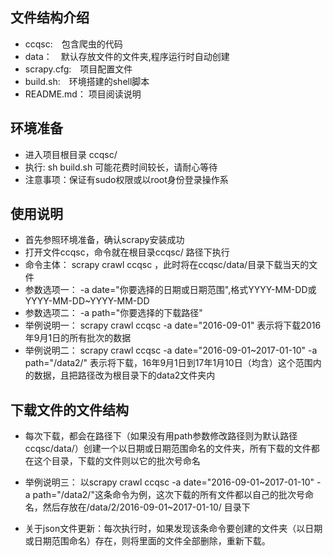 ## 文件结构介绍
* ccqsc:　包含爬虫的代码
* data：　默认存放文件的文件夹,程序运行时自动创建
* scrapy.cfg:　项目配置文件
* build.sh:　环境搭建的shell脚本
* README.md： 项目阅读说明

## 环境准备
* 进入项目根目录 ccqsc/
* 执行: sh build.sh 可能花费时间较长，请耐心等待
* 注意事项：保证有sudo权限或以root身份登录操作系

## 使用说明
* 首先参照环境准备，确认scrapy安装成功
* 打开文件ccqsc，命令就在根目录ccqsc/ 路径下执行
* 命令主体： scrapy crawl ccqsc ，此时将在ccqsc/data/目录下载当天的文件 
* 参数选项一：  -a date="你要选择的日期或日期范围",格式YYYY-MM-DD或YYYY-MM-DD~YYYY-MM-DD
* 参数选项二：  -a path="你要选择的下载路径"
* 举例说明一：  scrapy crawl ccqsc  -a date="2016-09-01" 表示将下载2016年9月1日的所有批次的数据
* 举例说明二：  scrapy crawl ccqsc  -a date="2016-09-01~2017-01-10" -a path="/data2/"  表示将下载，16年9月1日到17年1月10日（均含）这个范围内的数据，且把路径改为根目录下的data2文件夹内

## 下载文件的文件结构
* 每次下载，都会在路径下（如果没有用path参数修改路径则为默认路径ccqsc/data/）创建一个以日期或日期范围命名的文件夹，所有下载的文件都在这个目录，下载的文件则以它的批次号命名

* 举例说明三： 以scrapy crawl ccqsc  -a date="2016-09-01~2017-01-10" -a path="/data2/"这条命令为例，这次下载的所有文件都以自己的批次号命名，然后存放在/data/2/2016-09-01~2017-01-10/ 目录下

* 关于json文件更新：每次执行时，如果发现该条命令要创建的文件夹（以日期或日期范围命名）存在，则将里面的文件全部删除，重新下载。
